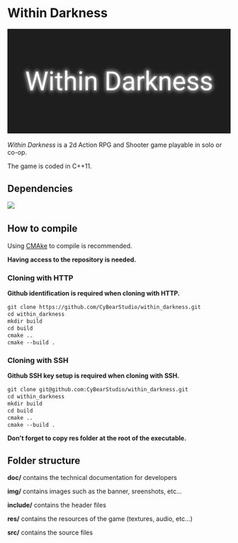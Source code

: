 # Within Darkness

![Panel](img/panel.png)

_Within Darkness_ is a 2d Action RPG and Shooter game playable in solo or co-op.

The game is coded in C++11.

## Dependencies

[<img src="https://www.sfml-dev.org/images/logo.png">](https://www.sfml-dev.org/index.php)

## How to compile

Using [CMAke](https://cmake.org "cmake.org") to compile is recommended.

**Having access to the repository is needed.**

### Cloning with HTTP

**Github identification is required when cloning with HTTP.**

```
git clone https://github.com/CyBearStudio/within_darkness.git
cd within_darkness
mkdir build
cd build
cmake ..
cmake --build .
```

### Cloning with SSH

**Github SSH key setup is required when cloning with SSH.**

```
git clone git@github.com:CyBearStudio/within_darkness.git
cd within_darkness
mkdir build
cd build
cmake ..
cmake --build .
```


**Don't forget to copy res folder at the root of the executable.**

## Folder structure

__doc/__ contains the technical documentation for developers

__img/__ contains images such as the banner, sreenshots, etc...

__include/__ contains the header files

__res/__ contains the resources of the game (textures, audio, etc...)

__src/__ contains the source files
